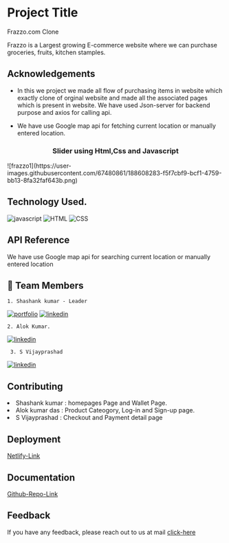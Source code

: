 
# Project Title

Frazzo.com Clone

Frazzo is a Largest growing  E-commerce website where we can purchase groceries, fruits, kitchen stamples.  
 
## Acknowledgements
- In this we project we made all flow of purchasing items in website which exactly clone of orginal website and made all the associated pages which is present in 
  website. We have used Json-server for backend purpose and axios for calling api.
  
   <li>We have use Google map api for fetching current location or manually entered location.</li>
   


<h3 align="center"  >Slider using Html,Css and Javascript</h3>
![frazzo1](https://user-images.githubusercontent.com/67480861/188608283-f5f7cbf9-bcf1-4759-bb13-8fa32faf643b.png)


## Technology Used.

![javascript](https://img.shields.io/badge/javascript-%2320232a.svg?style=for-the-badge&logo=javascript&logoColor=%2361DAFB) 
![HTML](https://img.shields.io/badge/HTML-%2320232a.svg?style=for-the-badge&logo=HTML&logoColor=%2361DAFB)
![CSS](https://img.shields.io/badge/CSS-%2320232a.svg?style=for-the-badge&logo=CSS&logoColor=%2361DAFB) 

## API Reference
We have use Google map api for searching current location or manually entered location

## 🔗 Team Members
    1. Shashank kumar - Leader
[![portfolio](https://img.shields.io/badge/my_portfolio-000?style=for-the-badge&logo=ko-fi&logoColor=white)](https://shashankkumarportfolio.netlify.app/)
[![linkedin](https://img.shields.io/badge/linkedin-0A66C2?style=for-the-badge&logo=linkedin&logoColor=white)](https://www.linkedin.com/in/shashank-kumar-83008122b/)

    2. Alok Kumar.

[![linkedin](https://img.shields.io/badge/linkedin-0A66C2?style=for-the-badge&logo=linkedin&logoColor=white)]()

     3. S Vijayprashad
  
[![linkedin](https://img.shields.io/badge/linkedin-0A66C2?style=for-the-badge&logo=linkedin&logoColor=white)]()


## Contributing

<li>Shashank kumar : homepages Page and Wallet Page.</li>

<li>Alok kumar das : Product Cateogory, Log-in and Sign-up page.</li>

<li>S Vijayprashad : Checkout and Payment detail page</li>



## Deployment
[Netlify-Link](https://lucky-sunburst-f93479.netlify.app/)

## Documentation
[Github-Repo-Link](https://github.com/alok124-droid/Frazzo)




## Feedback
If you have any feedback, please reach out to us at mail  <a href='https://mail.google.com/mail/u/0/?fs=1&tf=cm&source=mailto&su=Hi+There&to=madhav131ex@gmail.com&body=body+goes+here' > click-here</a>
